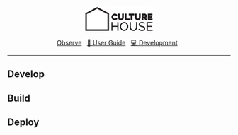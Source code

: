 <div align="center">

<img src="./images/culturehouse_logo.png" alt="CultureHouse Icon" width="30%"></img>

[Observe](https://observe.culturehouse.cc/) 
&nbsp; [📔 User Guide](https://observe.culturehouse.cc/) &nbsp; 
[💻 Development](#develop) &nbsp;

</div>

---

## Develop

## Build

## Deploy